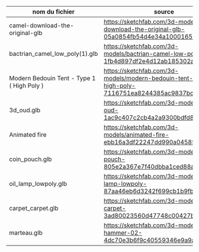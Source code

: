 | nom du fichier | source | Licence |
| --- | --- | --- |
| camel-download-the-original-glb | https://sketchfab.com/3d-models/camel-download-the-original-glb-05a0854fb54d4e34a100016545cc69e5 | CC BY Kenchoo |
| bactrian_camel_low_poly(1).glb | https://sketchfab.com/3d-models/bactrian-camel-low-poly-1fb4d897df2e4d12ab185302a36b3d5f 
| Modern Bedouin Tent - Type 1 ( High Poly ) | https://sketchfab.com/3d-models/modern-bedouin-tent-type-1-high-poly-7116751ea8244385ac9837bc919db50b |
| 3d_oud.glb | https://sketchfab.com/3d-models/3d-oud-1ac9c407c2cb4a2a9300bdfd8ef19f52 |
| Animated fire | https://sketchfab.com/3d-models/animated-fire-ebb16a3df22247dd990a04585de64741 |
| coin_pouch.glb | https://sketchfab.com/3d-models/coin-pouch-805e2a367e7f40dbba1ced88a48f297a |
| oil_lamp_lowpoly.glb | https://sketchfab.com/3d-models/oil-lamp-lowpoly-87aa46eb6d3242f699cb1b9fb3cfa4eb |
| carpet_carpet.glb | https://sketchfab.com/3d-models/carpet-carpet-3ad80023560d47748c00427be2bb3008 |
| marteau.glb | https://sketchfab.com/3d-models/kcisa-hammer-02-4dc70e3b6f9c40559346e9a9ad038a5c |
